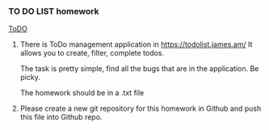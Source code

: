 ### TO DO LIST homework

[ToDO](https://todolist.james.am/) 

1) There is ToDo management application in https://todolist.james.am/ 
    It allows you to create, filter, complete todos.
	
	The task is pretty simple, find all the bugs that are in the application.
	Be picky.
	
	The homework should be in a .txt file

2) Please create a new git repository for this homework in Github and push this file into Github repo.